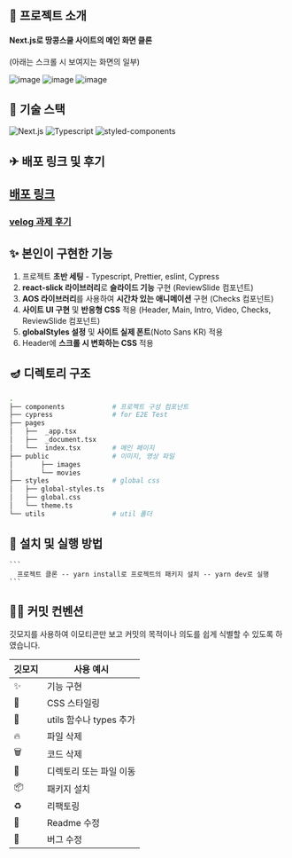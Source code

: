 
## 🧨 프로젝트 소개

#### Next.js로 땅콩스쿨 사이트의 메인 화면 클론 <br/>
(아래는 스크롤 시 보여지는 화면의 일부)

![image](https://user-images.githubusercontent.com/68722179/179438906-3715ea63-34d9-47e7-9ba9-312fb7de74d0.png)
![image](https://user-images.githubusercontent.com/68722179/179438938-ff3f5dd4-0938-4ac3-b01f-883c8dbaa55f.png)
![image](https://user-images.githubusercontent.com/68722179/179438981-3284173e-208f-4241-a23f-1fd428614124.png)



## 🧶 기술 스택
![Next.js](https://img.shields.io/badge/Next.js-20232A?style=for-the-badge&logo=next.js&logoColor=da2430)
![Typescript](https://img.shields.io/badge/TypeScript-007ACC?style=for-the-badge&logo=typescript&logoColor=white)
![styled-components](https://img.shields.io/badge/styled-components-DB7093?style=for-the-badge&logo=styled-components&logoColor=white) 


## ✈ 배포 링크 및 후기

## [배포 링크](https://animation-scroll-page.netlify.app/)

### [velog 과제 후기](https://velog.io/@yena1025/PreOnboarding4-%EC%8A%A4%ED%81%AC%EB%A1%A4-%EB%A9%94%EC%9D%B8-%ED%8E%98%EC%9D%B4%EC%A7%80-%EA%B3%BC%EC%A0%9C-%ED%9B%84%EA%B8%B0)


## ✨ 본인이 구현한 기능

1. 프로젝트 **초반 세팅** - Typescript, Prettier, eslint, Cypress
2. **react-slick 라이브러리**로 **슬라이드 기능** 구현 (ReviewSlide 컴포넌트) 
3. **AOS 라이브러리**를 사용하여 **시간차 있는 애니메이션** 구현 (Checks 컴포넌트)
4. **사이트 UI 구현** 및 **반응형 CSS** 적용 (Header, Main, Intro, Video, Checks, ReviewSlide 컴포넌트)
5. **globalStyles 설정** 및 **사이트 실제 폰트**(Noto Sans KR) 적용 
6. Header에 **스크롤 시 변화하는 CSS** 적용


## 🪔 디렉토리 구조

```bash
.
├── components            # 프로젝트 구성 컴포넌트
├── cypress               # for E2E Test
├── pages
│   ├──  _app.tsx         
│   ├──  _document.tsx
│   └──  index.tsx        # 메인 페이지
├── public                # 이미지, 영상 파일
│       ├── images
│       └── movies
├── styles                # global css
│   ├── global-styles.ts
│   ├── global.css
│   └── theme.ts
└── utils                 # util 폴더
```


## 🌸 설치 및 실행 방법

    ```
      프로젝트 클론 -- yarn install로 프로젝트의 패키지 설치 -- yarn dev로 실행
    ```


## 🧚‍♀️ 커밋 컨벤션

깃모지를 사용하여 이모티콘만 보고 커밋의 목적이나 의도를 쉽게 식별할 수 있도록 하였습니다.

| 깃모지 | 사용 예시 |
| --- | --- |
| :sparkles: | 기능 구현 |
| :lipstick: | CSS 스타일링 |
| :wrench: | utils 함수나 types 추가 |
| :fire: | 파일 삭제 |
| :wastebasket: | 코드 삭제 |
| 🚚 | 디렉토리 또는 파일 이동 |
| :package: | 패키지 설치 |
| ♻️ | 리팩토링 |
| 📝 | Readme 수정 |
| 🐛 | 버그 수정 |
